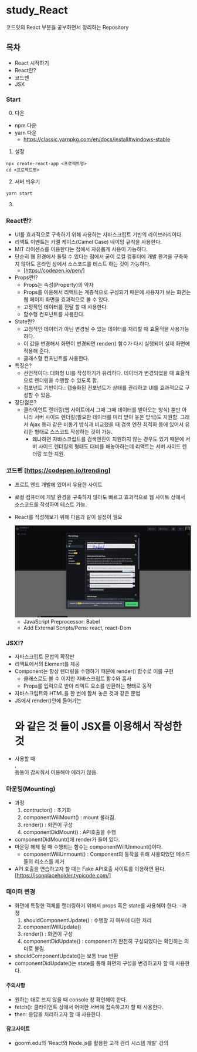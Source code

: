 # study_React
코드잇의 React 부분을 공부하면서 정리하는 Repository

## 목차
- React 시작하기
- React란?
- 코드펜
- JSX

### Start
0. 다운
- npm 다운
- yarn 다운
    - https://classic.yarnpkg.com/en/docs/install#windows-stable
1. 설정
 ```
npx create-react-app <프로젝트명>
cd <프로젝트명>
```
2. 서버 띄우기
```
yarn start
```
3. 
    

### React란?
- UI를 효과적으로 구축하기 위해 사용하는 자바스크립트 기반의 라이브러리이다.
- 리액트 이벤트는 카멜 케이스(Camel Case) 네이밍 규칙을 사용한다.
- MIT 라이센스를 이용한다는 점에서 자유롭게 사용이 가능하다.
- 단순히 웹 환경에서 돌릴 수 있다는 점에서 굳이 로컬 컴퓨터에 개발 환겨을 구축하지 않아도 온라인 상에서 소스코드를 테스트 하는 것이 가능하다. 
    - [https://codepen.io/pen/]
- Props란!?
    - Props는 속성(Property)의 약자
    - Props를 이용해서 리액트는 계층적으로 구성되기 때문에 사용자가 보는 화면는 웹 페이지 화면을 효과적으로 볼 수 있다.
    - 고정적인 데이터를 전달 할 때 사용한다.
    - 함수형 컨포넌트를 사용한다.
- State란?
    - 고정적인 데이터가 아닌 변경될 수 있는 데이터를 처리할 때 효율적을 사용가능하다.
    -  이 값을 변경해서 화면이 변경되면 render() 함수가 다시 실행되어 실제 화면에 적용해 준다.
    - 클래스형 컨포넌트를 사용한다.
- 특징은?
    - 선언적이다: 대화형 UI를 작성하기가 유리하다. 데이터가 변경되었을 때 효율적으로 렌더링을 수행할 수 있도록 함.
    - 컴포넌트 기반이다.: 캡슐화된 컨포넌트가 상태를 관리하고 UI를 효과적으로 구성할 수 있음.
- 장단점은?
    - 클라이언트 렌더링(웹 사이트에서 그때 그때 데이터를 받아오는 방식) 뿐만 아니라 서버 사이드 렌더링(필요한 데이터를 미리 받아 놓은 방식)도 지원함. 그래서 Ajax 등과 같은 비동기 방식과 비교했을 때 검색 엔진 최적화 등에 있어서 유리한 형태로 스스코드 작성하는 것이 가능.
        - 왜냐하면 자바스크립트를 검색엔진이 지원하지 않는 경우도 있기 때문에 서버 사이드 렌더링의 형태도 대비를 해놓아하는데 리액트는 서버 사이드 렌더링 또한 지원.

### 코드펜 [https://codepen.io/trending]
- 프로트 엔드 개발에 있어서 유용한 사이트
- 로컬 컴퓨터에 개발 환경을 구축하지 않아도 빠르고 효과적으로 웹 사이트 상에서 소스코드를 작성하여 테스트 가능.
- React를 작성해보기 위해 다음과 같이 설정이 필요

    <img src = "./image/react2-1.PNG" width = "500" height = "250" alt = "React">

    - JavaScript Preprocessor: Babel
    - Add External Scripts/Pens: react, react-Dom

### JSX!?
- 자바스크립트 문법의 확장판
- 리액트에서의 Element를 제공
- Component는 항상 렌더링을 수행하기 때문에 render() 함수로 이를 구현
    - 클래스로도 볼 수 이지만 자바스크립트 함수와 흡사
    - Props를 입력으로 받아 리액트 요소를 반환하는 형태로 동작
- 자바스크립트와 HTML을 한 번에 합쳐 놓은 것과 같은 문법
- JS에서 render()안에 들어가는 <h1>와 같은 것 들이 JSX를 이용해서 작성한 것
- 사용할 때 <main>, <div> 등등이 감싸줘서 이용해야 에러가 않음.

### 마운팅(Mounting)
- 과정
    1) contructor() : 초기화
    2) componentWillMount() : mount 불러짐.
    3) render() : 화면이 구성
    4) componentDidMount() : API호출을 수행
- componentDidMount()에 render가 들어 있다.
- 마운팅 해제 될 때 수행되는 함수는 componentWillUnmount()이다.
    - componentWillUnmount() : Component의 동작을 위해 사용되었던 메소드들의 리소스를 제거
- API 호출을 연습하고자 할 때는 Fake API호출 사이트를 이용하면 된다. [https://jsonplaceholder.typicode.com/]

### 데이터 변경
- 화면에 특정한 객체를 랜더링하기 위해서 props 혹은 state를 사용해야 한다.
-과정
    1) shouldComponentUpdate() : 수행할 지 여부에 대한 처리
    2) componentWillUpdate()
    3) render() : 화면이 구성
    4) componentDidUpdate() : component가 완전히 구성되었다는 확인하는 의미로 불림.
- shouldComponentUpdate()는 보통 true 반환
- componentDidUpdate()는 state를 통해 화면의 구성을 변경하고자 할 때 사용한다.

#### 주의사항
- 원하는 대로 뜨지 않을 때 console 창 확인해야 한다.
- fetch(): 클라이언트 상에서 어떠한 서버에 접속하고자 할 때 사용한다.
- then: 응답을 처리하고자 할 때 사용한다.

#### 참고사이트
- goorm.edu의 'React와 Node.js를 활용한 고객 관리 시스템 개발' 강의
